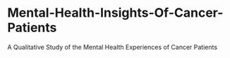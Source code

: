 # Mental-Health-Insights-Of-Cancer-Patients
A Qualitative Study of the Mental Health Experiences of Cancer Patients
